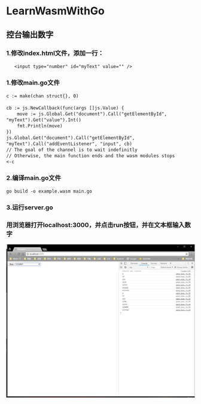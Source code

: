 # LearnWasmWithGo
## 控台输出数字

### 1.修改index.html文件，添加一行：
       <input type="number" id="myText" value="" />
### 1.修改main.go文件
    c := make(chan struct{}, 0)

    cb := js.NewCallback(func(args []js.Value) {
        move := js.Global.Get("document").Call("getElementById", "myText").Get("value").Int()
        fmt.Println(move)
    })
    js.Global.Get("document").Call("getElementById", "myText").Call("addEventListener", "input", cb)
    // The goal of the channel is to wait indefinitly
    // Otherwise, the main function ends and the wasm modules stops
    <-c
### 2.编译main.go文件
    go build -o example.wasm main.go
### 3.运行server.go

### 用浏览器打开localhost:3000，并点击run按钮，并在文本框输入数字
![Run](run.jpg "运行结果")


